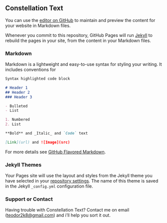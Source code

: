 ## Constellation Text

You can use the [editor on GitHub](https://github.com/DrTheodor/Constellation-IDE/edit/gh-pages/index.md) to maintain and preview the content for your website in Markdown files.

Whenever you commit to this repository, GitHub Pages will run [Jekyll](https://jekyllrb.com/) to rebuild the pages in your site, from the content in your Markdown files.

### Markdown

Markdown is a lightweight and easy-to-use syntax for styling your writing. It includes conventions for

```markdown
Syntax highlighted code block

# Header 1
## Header 2
### Header 3

- Bulleted
- List

1. Numbered
2. List

**Bold** and _Italic_ and `Code` text

[Link](url) and ![Image](src)
```

For more details see [GitHub Flavored Markdown](https://guides.github.com/features/mastering-markdown/).

### Jekyll Themes

Your Pages site will use the layout and styles from the Jekyll theme you have selected in your [repository settings](https://github.com/DrTheodor/Constellation-IDE/settings/pages). The name of this theme is saved in the Jekyll `_config.yml` configuration file.

### Support or Contact

Having trouble with Constellation Text? Contact me on email (teodor2k8@gmail.com) and i’ll help you sort it out.
